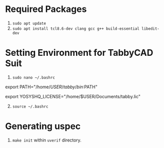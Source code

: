 # Required Packages
1. `sudo apt update`
2. `sudo apt install tcl8.6-dev clang gcc g++ build-essential libedit-dev`

# Setting Environment for TabbyCAD Suit
1. `sudo nano ~/.bashrc`
   
export PATH="/home/$USER/tabby/bin:$PATH"

export YOSYSHQ_LICENSE="/home/$USER/Documents/tabby.lic"

2. `source ~/.bashrc`

# Generating uspec
1. `make init` within `uverif` directory.
